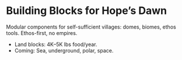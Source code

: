 # Building Blocks for Hope’s Dawn
Modular components for self-sufficient villages: domes, biomes, ethos tools. Ethos-first, no empires.
- Land blocks: 4K–5K lbs food/year.
- Coming: Sea, underground, polar, space.
